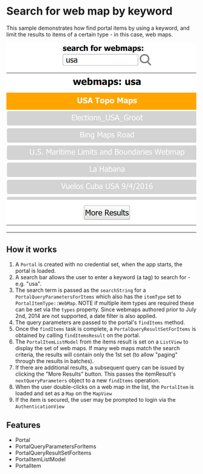 # Search for web map by keyword

This sample demonstrates how find portal items by using a keyword, and limit the results to items of a certain type - in this case, web maps.

![](screenshot.png)

## How it works
1. A `Portal` is created with no credential set, when the app starts, the portal is loaded.
2. A search bar allows the user to enter a keyword (a tag) to search for - e.g. "usa". 
3. The search term is passed as the `searchString` for a `PortalQueryParametersForItems` which also has the `itemType` set to `PortalItemType::WebMap`. NOTE if multiple item types are required these can be set via the `types` property. Since webmaps authored prior to July 2nd, 2014 are not supported, a date filter is also applied.
4. The query parameters are passed to the portal's `findItems` method.
5. Once the `findItems` task is complete, a `PortalQueryResultSetForItems` is obtained by calling `findItemsResult` on the portal.
6. The `PortalItemListModel` from the items result is set on a `ListView` to display the set of web maps. If many web maps match the search criteria, the results will contain only the 1st set (to allow "paging" through the results in batches).
7. If there are additional results, a subsequent query can be issued by clicking the "More Results" button. This passes the itemResult's `nextQueryParameters` object to a new `findItems` operation.
8. When the user double-clicks on a web map in the list, the `PortalItem` is loaded and set as a `Map` on the `MapView`
9. If the item is secured, the user may be prompted to login via the `AuthenticationView`

## Features
- Portal
- PortalQueryParametersForItems
- PortalQueryResultSetForItems
- PortalItemListModel
- PortalItem

